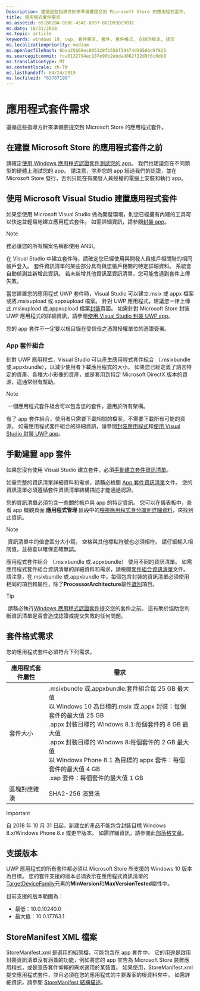 ```yaml
---
Description: 遵循這些指導方針來準備要提交到 Microsoft Store 的應用程式套件。
title: 應用程式套件需求
ms.assetid: 651B82BA-9D0C-45AC-8997-88CD93DC903C
ms.date: 10/31/2018
ms.topic: article
keywords: windows 10, uwp, 套件需求, 套件, 套件格式, 支援的版本, 提交
ms.localizationpriority: medium
ms.openlocfilehash: 6baa25668ec805328fb556f39474d9656bd9f825
ms.sourcegitcommit: fca0132794ec187e90b2ebdad862f22d9f6c0db8
ms.translationtype: MT
ms.contentlocale: zh-TW
ms.lasthandoff: 04/24/2019
ms.locfileid: "63787198"
---
```

# <a name="app-package-requirements"></a>應用程式套件需求

遵循這些指導方針來準備要提交到 Microsoft Store 的應用程式套件。

## <a name="before-you-build-your-apps-package-for-the-microsoft-store"></a>在建置 Microsoft Store 的應用程式套件之前

請確定[使用 Windows 應用程式認證套件測試您的 app](../debug-test-perf/windows-app-certification-kit.md)。 我們也建議您在不同類型的硬體上測試您的 app。 請注意，除非您的 app 經過我們的認證，並在 Microsoft Store 發行，否則只能在有開發人員授權的電腦上安裝和執行 app。

## <a name="building-the-app-package-using-microsoft-visual-studio"></a>使用 Microsoft Visual Studio 建置應用程式套件

如果您使用 Microsoft Visual Studio 做為開發環境，則您已經擁有內建的工具可以快速並輕易地建立應用程式套件。 如需詳細資訊，請參閱[封裝 app](../packaging/index.md)。

> [!NOTE]
> 務必讓您的所有檔案名稱都使用 ANSI。 

在 Visual Studio 中建立套件時，請確定您已經使用與開發人員帳戶相關聯的相同帳戶登入。 套件資訊清單的某些部分具有與您帳戶相關的特定詳細資料。 系統會自動偵測並新增此資訊。 若未新增其他資訊至資訊清單，您可能會遇到套件上傳失敗。 

當您建置您的應用程式 UWP 套件時，Visual Studio 可以建立.msix 或 appx 檔案或將.msixupload 或.appxupload 檔案。 針對 UWP 應用程式，建議您一律上傳此.msixupload 或.appxupload 檔案[封裝](upload-app-packages.md)頁面。 如需針對 Microsoft Store 封裝 UWP 應用程式的詳細資訊，請參閱[使用 Visual Studio 封裝 UWP app](../packaging/packaging-uwp-apps.md)。

您的 app 套件不一定要以根目錄在受信任之憑證授權單位的憑證簽署。


### <a name="app-bundles"></a>App 套件組合

針對 UWP 應用程式，Visual Studio 可以產生應用程式套件組合 （.msixbundle 或.appxbundle），以減少使用者下載應用程式的大小。 如果您已經定義了語言特定的資產、各種大小影像的資產，或是套用到特定 Microsoft DirectX 版本的資源，這通常很有幫助。

> [!NOTE]
> 一個應用程式套件組合可以包含您的套件，適用於所有架構。

有了 app 套件組合，使用者只需要下載相關的檔案，不需要下載所有可能的資源。 如需應用程式套件組合的詳細資訊，請參閱[封裝應用程式](../packaging/index.md)和[使用 Visual Studio 封裝 UWP app](../packaging/packaging-uwp-apps.md)。


## <a name="building-the-app-package-manually"></a>手動建置 app 套件

如果您沒有使用 Visual Studio 建立套件，必須[手動建立套件資訊清單](https://docs.microsoft.com/uwp/schemas/appxpackage/how-to-create-a-package-manifest-manually)。

如需完整的資訊清單詳細資料和需求，請務必檢閱 [App 套件資訊清單](https://docs.microsoft.com/uwp/schemas/appxpackage/appx-package-manifest)文件。 您的資訊清單必須遵循套件資訊清單結構描述才能通過認證。

您的資訊清單必須包含一些關於帳戶與 app 的特定資訊。 您可以在儀表板中，查看 app 概觀頁面 **應用程式管理** 區段中的[檢視應用程式身分識別詳細資料](view-app-identity-details.md)，來找到此資訊。

> [!NOTE]
> 資訊清單中的值會區分大小寫。 空格與其他標點符號也必須相符。 請仔細輸入相關值，並檢查以確保正確無誤。


應用程式套件組合 （.msixbundle 或.appxbundle） 使用不同的資訊清單。 如需應用程式套件組合資訊清單的詳細資料和需求，請檢閱[套件組合資訊清單](https://docs.microsoft.com/uwp/schemas/bundlemanifestschema/bundle-manifest)文件。 請注意，在.msixbundle 或.appxbundle 中，每個包含封裝的資訊清單必須使用相同的項目和屬性，除了**ProcessorArchitecture**屬性[識別](https://docs.microsoft.com/uwp/schemas/appxpackage/uapmanifestschema/element-identity)項目。

> [!TIP]
> 請務必執行[Windows 應用程式認證套件](../debug-test-perf/windows-app-certification-kit.md)提交您的套件之前。 這有助於協助您判斷資訊清單是否會造成認證或提交失敗的任何問題。


## <a name="package-format-requirements"></a>套件格式需求

您的應用程式套件必須符合下列需求。

| 應用程式套件屬性 | 需求                                                          |
|----------------------|----------------------------------------------------------------------|
| 套件大小         | .msixbundle 或.appxbundle:套件組合每 25 GB 最大值 <br>以 Windows 10 為目標的.msix 或.appx 封裝：每個套件的最大值 25 GB<br>.appx 封裝目標的 Windows 8.1:每個套件的 8 GB 最大值 <br> .appx 封裝目標的 Windows 8:每個套件的 2 GB 最大值 <br> 以 Windows Phone 8.1 為目標的.appx 套件：每個套件的最大值 4 GB <br> .xap 套件：每個套件的最大值 1 GB                                                                           |
| 區塊對應雜湊     | SHA2-256 演算法                                                   |

> [!IMPORTANT]
> 自 2018 年 10 月 31 日起，新建立的產品不能包含封裝目標 Windows 8.x/Windows Phone 8.x 或更早版本。 如需詳細資訊，請參閱此[部落格文章](https://blogs.windows.com/buildingapps/2018/08/20/important-dates-regarding-apps-with-windows-phone-8-x-and-earlier-and-windows-8-8-1-packages-submitted-to-microsoft-store/#SzKghBbqDMlmAO4c.97)。

## <a name="supported-versions"></a>支援版本

UWP 應用程式的所有套件都必須以 Microsoft Store 所支援的 Windows 10 版本為目標。 您的套件支援的版本必須表示在應用程式資訊清單的[TargetDeviceFamily](https://docs.microsoft.com/uwp/schemas/appxpackage/uapmanifestschema/element-targetdevicefamily)元素的**MinVersion**和**MaxVersionTested**屬性中。

目前支援的版本範圍為： 
- 最低：10.0.10240.0
- 最大值：10.0.17763.1


## <a name="storemanifest-xml-file"></a>StoreManifest XML 檔案

StoreManifest.xml 是選用的組態檔，可能包含在 app 套件中。 它的用途是啟用封裝資訊清單沒有涵蓋的功能，例如將您的 app 宣告為 Microsoft Store 裝置應用程式，或是宣告套件仰賴的需求適用於某裝置。 如果使用，StoreManifest.xml 提交應用程式套件，並且必須在您的應用程式的主要專案的根資料夾中。 如需詳細資訊，請參閱 [StoreManifest 結構描述](https://docs.microsoft.com/uwp/schemas/storemanifest/store-manifest-schema-portal)。

 

 




